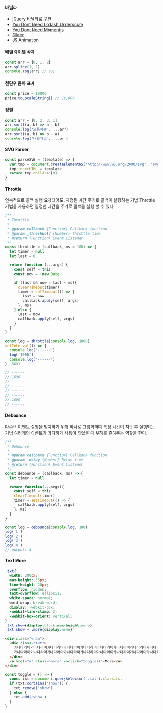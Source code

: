 #### 바닐라
- [jQuery 바닐라로 구현](http://youmightnotneedjquery.com/)
- [You Dont Need Lodash Underscore](https://github.com/you-dont-need/You-Dont-Need-Lodash-Underscore)
- [You Dont Need Momentjs](https://github.com/you-dont-need/You-Dont-Need-Momentjs)
- [Slider](http://meandmax.github.io/lory/)
- [JS Animation](https://javascript.info/js-animation)

#### 배열 아이템 삭제
```js
const arr = [0, 1, 2]
arr.splice(1, 2)
console.log(arr) // [0]
```

#### 천단위 콤마 표시
```js
const price = 10000
price.toLocaleString() // 10,000
```

#### 정렬
```js
const arr = [0, 2, 3, 1]
arr.sort((a, b) => a - b)
console.log('오름차순', ...arr)
arr.sort((a, b) => b - a)
console.log('내름차순', ...arr)
```

#### SVG Parser
```js
const parseSVG = (template) => {
  var tmp = document.createElementNS('http://www.w3.org/2000/svg', 'svg')
  tmp.innerHTML = template
  return tmp.children[0]
}
```

#### Throttle
연속적으로 콜백 실행 요청되어도, 지정된 시간 주기로 콜백이 실행하는 기법
Throttle 기법을 사용하면 일정한 시간을 주기로 콜백을 실행 할 수 있다.
```js
/**
 * Throttle
 *
 * @param callback {Function} Callback function
 * @param _threshhold {Number} Throttle time
 * @return {Function} Event Listener
 */
const throttle = (callback, ms = 100) => {
  let timer = null
  let last = 0

  return function (...args) {
    const self = this
    const now = +new Date

    if (last && now < last + ms){
      clearTimeout(timer)
      timer = setTimeout(() => {
        last = now
        callback.apply(self, args)
      }, ms)
    } else {
      last = now
      callback.apply(self, args)
    }
  }
}
```
```js
const log = throttle(console.log, 1000)
setInterval(() => {
  console.log('------')
  log('1000')
  console.log('------')
}, 500)

// ------
// 1000
// ------
// ------
// ------
// ------
// 1000
// ------
```

#### Debounce
다수의 이벤트 실행을 방지하기 위해 하나로 그룹화하여 특정 시간이 지난 후 실행되는 기법
여러개의 이벤트가 과다하게 사용이 되었을 때 부하를 줄여주는 역할을 한다.
```js
/**
 * Debounce
 *
 * @param callback {Function} Callback function
 * @param _delay {Number} Delay time
 * @return {Function} Event Listener
 */
const debounce = (callback, ms) => {
  let timer = null

  return function(...args){
    const self = this
    clearTimeout(timer)
    timer = setTimeout(() => {
      callback.apply(self, args)
    }, ms)
  }
}
```
```js
const log = debounce(console.log, 100)
log('1')
log('2')
log('3')
log('4')
// output: 4
```

#### Text More
```css
.txt{
  width: 200px;
  max-height: 35px;
  line-height: 20px;
  overflow: hidden;
  text-overflow: ellipsis;
  white-space: normal;
  word-wrap: break-word;
  display: -webkit-box;
  -webkit-line-clamp: 2;
  -webkit-box-orient: vertical;
}
.txt.show{display:block;max-height:none}
.txt.show + .more{display:none}
```
```html
<div class="wrap">
  <div class="txt">
    가나다라마가나다라마가나다라마가나다라마가나다라마가나다라마가나다라마가나다라마가나다라마가나다라마가나다라마
    가나다라마가나다라마가나다라마가나다라마가나다라마가나다라마가나다라마가나다라마가나다라마가나다라마가나다라마
  </div>
  <a href="#" class="more" onclick="toggle()">More</a>
</div>
```
```js
const toggle = () => {
  const txt = document.querySelector('.txt').classList
  if (txt.contains('show')) {
    txt.remove('show')
  } else {
    txt.add('show')
  }
}
```